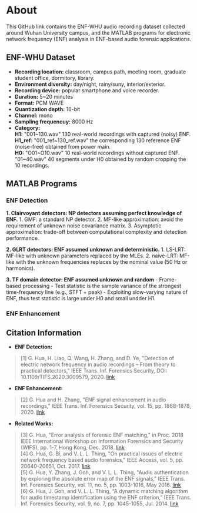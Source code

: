 # About

This GitHub link contains the ENF-WHU audio recording dataset collected around Wuhan University campus, and the MATLAB programs for electronic network frequency (ENF) analysis in ENF-based audio forensic applications.

## ENF-WHU Dataset
- **Recording location:** classroom, campus path, meeting room, graduate student office, dormitory, library.
- **Environment diversity:** day/night, rainy/suny, interior/exterior.
- **Recording device:** popular smartphone and voice recorder.
- **Duration:** 5~20 minutes
- **Format:** PCM WAVE
- **Quantization depth:** 16-bit
- **Channel:** mono
- **Sampling frequencuy:** 8000 Hz
- **Category:**<br>
  **H1:** "001\~130.wav" 130 real-world recordings with captured (noisy) ENF.<br>
  **H1_ref:** "001_ref\~130_ref.wav" the corresponding 130 reference ENF (noise-free) obtained from power main.<br>
  **H0:** "O01\~O10.wav" 10 real-world recordings without captured ENF. "01\~40.wav" 40 segments under H0 obtained by random cropping the 10 recordings.

## MATLAB Programs
### ENF Detection
**1. Clairvoyant detectors: NP detectors assuming perfect knowledge of ENF.**
	1. GMF: a standard NP detector.
	2. MF-like approximation: avoid the requirement of unknown noise covariance matrix.
	3. Asymptotic approximation: trade-off between computational complexity and detection performance.

**2. GLRT detectors: ENF assumed unknown and deterministic.**
	1. LS-LRT: MF-like with unknown parameters replaced by the MLEs.
	2. naive-LRT: MF-like with the unknown frequencies replaces by the nominal value (50 Hz or harmonics).

**3. TF domain detector: ENF assumed unknown and random**
	- Frame-based processing
	- Test statistic is the sample variance of the strongest time-frequency line (e.g., STFT + peak)
	- Exploiting slow-varying nature of ENF, thus test statistic is large under H0 and small undder H1. 

### ENF Enhancement

## Citation Information
- **ENF Detection:**
 > \[1] G. Hua, H. Liao, Q. Wang, H. Zhang, and D. Ye, "Detection of electric network frequency in audio recordings – From theory to practical detectors," IEEE Trans. Inf. Forensics Security, DOI: 10.1109/TIFS.2020.3009579, 2020. [link](https://ieeexplore.ieee.org/document/9143185)
- **ENF Enhancement:**
 > \[2] G. Hua and H. Zhang, "ENF signal enhancement in audio recordings," IEEE Trans. Inf. Forensics Security, vol. 15, pp. 1868-1878, 2020. [link](https://ieeexplore.ieee.org/document/8894138)
- **Related Works:**
 > \[3] G. Hua, "Error analysis of forensic ENF matching," in Proc. 2018 IEEE International Workshop on Information Forensics and Security (WIFS), pp. 1-7, Hong Kong, Dec. 2018. [link](https://ieeexplore.ieee.org/document/8630786)<br>
 > \[4] G. Hua, G. Bi, and V. L. L. Thing, "On practical issues of electric network frequency based audio forensics," IEEE Access, vol. 5, pp. 20640-20651, Oct. 2017. [link](https://ieeexplore.ieee.org/document/7807225)<br>
 > \[5] G. Hua, Y. Zhang, J. Goh, and V. L. L. Thing, "Audio authentication by exploring the absolute error map of the ENF signals," IEEE Trans. Inf. Forensics Security, vol. 11, no. 5, pp. 1003-1016, May 2016. [link](https://ieeexplore.ieee.org/document/7378470)<br>
 > \[6] G. Hua, J. Goh, and V. L. L. Thing, “A dynamic matching algorithm for audio timestamp identification using the ENF criterion,” IEEE Trans. Inf. Forensics Security, vol. 9, no. 7, pp. 1045-1055, Jul. 2014. [link](https://ieeexplore.ieee.org/document/6808537)


